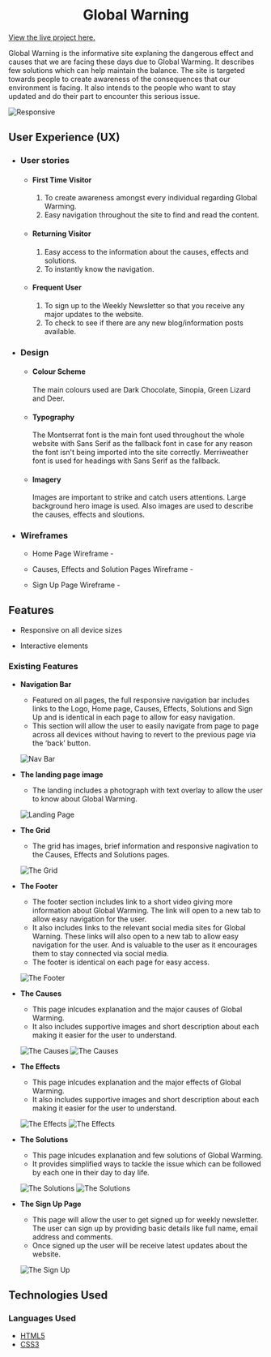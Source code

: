 <h1 align="center">Global Warning</h1>

[View the live project here.](https://pratimagurav.github.io/global-warning/)


Global Warning is the informative site explaning the dangerous effect and causes that we are facing these days due to Global Warming. It describes few solutions which can help maintain the balance. The site is targeted towards people to create awareness of the consequences that our environment is facing. It also intends to the people who want to stay updated and do their part to encounter this serious issue. 

![Responsive](/assets/docs/Responsive-Screenshot.png)

## User Experience (UX)

-   ### User stories

    -   #### First Time Visitor
        1. To create awareness amongst every individual regarding Global Warming.
        2. Easy navigation throughout the site to find and read the content.

    -   #### Returning Visitor
        1. Easy access to the information about the causes, effects and solutions.
        2. To instantly know the navigation.   

    -   #### Frequent User 
        1. To sign up to the Weekly Newsletter so that you receive any major updates to the website.
        2. To check to see if there are any new blog/information posts available.

-   ### Design
    -   #### Colour Scheme
        The main colours used are Dark Chocolate, Sinopia, Green Lizard and Deer.  
    
    -   #### Typography     
        The Montserrat font is the main font used throughout the whole website with Sans Serif as the fallback font in case for any reason the font isn't being imported into the site correctly. Merriweather font is used for headings with Sans Serif as the fallback.

    -   #### Imagery
        Images are important to strike and catch users attentions. Large background hero image is used. Also images are used to describe the causes, effects and sloutions. 

*   ### Wireframes

    -   Home Page Wireframe - 

    -   Causes, Effects and Solution Pages Wireframe - 

    -   Sign Up Page Wireframe - 
    
## Features

-   Responsive on all device sizes

-   Interactive elements

### Existing Features

- __Navigation Bar__

  - Featured on all pages, the full responsive navigation bar includes links to the Logo, Home page, Causes, Effects, Solutions and Sign Up and is identical in each page to allow for easy navigation.
  - This section will allow the user to easily navigate from page to page across all devices without having to revert to the previous page via the ‘back’ button.
  
  ![Nav Bar](/assets/docs/nav-bar.png)

- __The landing page image__

  - The landing includes a photograph with text overlay to allow the user to know about Global Warming.

  ![Landing Page](/assets/docs/Hero-Image-Content.png)

- __The Grid__

    - The grid has images, brief information and responsive nagivation to the Causes, Effects and Solutions pages.

   ![The Grid](/assets/docs/grid.png)

- __The Footer__ 

  - The footer section includes link to a short video giving more information about Global Warming. The link will open to a new tab to allow easy navigation for the user.    
  - It also includes links to the relevant social media sites for Global Warning. These links will also open to a new tab to allow easy navigation for the user. And is valuable to the user as it encourages them to stay connected via social media.
  - The footer is identical on each page for easy access.

  ![The Footer](/assets/docs/footer.png)

- __The Causes__ 

  - This page inlcudes explanation and the major causes of Global Warming.
  - It also includes supportive images and short description about each making it easier for the user to understand.

  ![The Causes](/assets/docs/Causes-a.png)
  ![The Causes](/assets/docs/Causes-b.png)

- __The Effects__ 

  - This page inlcudes explanation and the major effects of Global Warming.
  - It also includes supportive images and short description about each making it easier for the user to understand.

  ![The Effects](/assets/docs/Effects-a.png)
  ![The Effects](/assets/docs/Effects-b.png)

- __The Solutions__ 

  - This page inlcudes explanation and few solutions of Global Warming.
  - It provides simplified ways to tackle the issue which can be followed by each one in their day to day life.

  ![The Solutions](/assets/docs/Solutions-a.png)
  ![The Solutions](/assets/docs/Solutions-b.png)

- __The Sign Up Page__

  - This page will allow the user to get signed up for weekly newsletter. The user can sign up by providing basic details like full name, email address and comments.
  - Once signed up the user will be receive latest updates about the website.

  ![The Sign Up](/assets/docs/Sign-up.png)






## Technologies Used

### Languages Used

-   [HTML5](https://en.wikipedia.org/wiki/HTML5)
-   [CSS3](https://en.wikipedia.org/wiki/Cascading_Style_Sheets)
